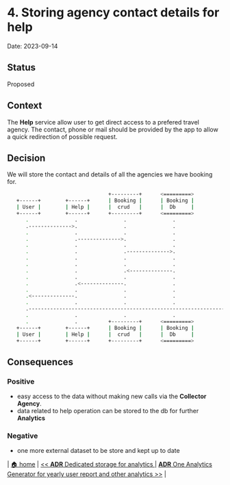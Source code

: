 # 4. Storing agency contact details for help

Date: 2023-09-14

## Status

Proposed

## Context

The **Help** service allow user to get direct access to a prefered travel agency.
The contact, phone or mail should be provided by the app to allow a quick redirection of possible request.

## Decision

We will store the contact and details of all the agencies we have booking for.

```bash
                                 +---------+      <=========>             +--------+
   +------+        +------+      | Booking |      | Booking |             | Travel |
   | User |        | Help |      |  crud   |      |  Db     |             | agency |
   +------+        +------+      +---------+      <=========>             +--------+
      .               .               .               .                       .
      .-------------->.               .               .                       .
      .               .               .               .                       .
      .               .-------------->.               .                       .
      .               .               .               .                       .
      .               .               .-------------->.                       .
      .               .               .               .                       .
      .               .               .               .                       .
      .               .               .<--------------.                       .
      .               .               .               .                       .
      .               .<--------------.               .                       .
      .               .               .               .                       .
      .<--------------.               .               .                       .
      .               .               .               .                       .
      .---------------------------------------------------------------------->.
      .               .               .               .                       .
      .               .          +---------+      <=========>             +--------+
   +------+        +------+      | Booking |      | Booking |             | Travel |
   | User |        | Help |      |  crud   |      |  Db     |             | agency |
   +------+        +------+      +---------+      <=========>             +--------+

```


## Consequences

### Positive

- easy access to the data without making new calls via the **Collector Agency**.
- data related to help operation can be stored to the db for further **Analytics**

### Negative

- one more external dataset to be store and kept up to date

| [🏠 home](../../README.md#adr) | [<< **ADR** Dedicated storage for analytics ](./0003-dedicated-db-for-analytics-usage.md) | [**ADR** One Analytics Generator for yearly user report and other analytics >>](./0005-data-reporter-and-analytics-generator.md) |